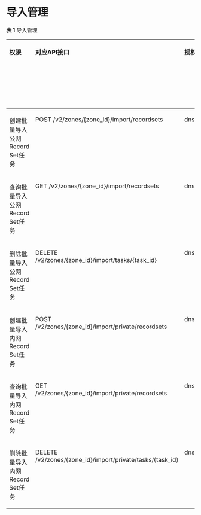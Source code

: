 # 导入管理<a name="dns_api_70006"></a>

**表 1**  导入管理

<a name="table930910161495"></a>
<table><thead align="left"><tr id="row1015517691"><th class="cellrowborder" valign="top" width="14.93%" id="mcps1.2.7.1.1"><p id="p0163172093"><a name="p0163172093"></a><a name="p0163172093"></a>权限</p>
</th>
<th class="cellrowborder" valign="top" width="21.7%" id="mcps1.2.7.1.2"><p id="p18295111810169"><a name="p18295111810169"></a><a name="p18295111810169"></a>对应API接口</p>
</th>
<th class="cellrowborder" valign="top" width="15.770000000000001%" id="mcps1.2.7.1.3"><p id="p15509182516274"><a name="p15509182516274"></a><a name="p15509182516274"></a>授权项（Action）</p>
</th>
<th class="cellrowborder" valign="top" width="19.54%" id="mcps1.2.7.1.4"><p id="p2010295012716"><a name="p2010295012716"></a><a name="p2010295012716"></a>依赖的授权项</p>
</th>
<th class="cellrowborder" valign="top" width="11.790000000000001%" id="mcps1.2.7.1.5"><p id="p1838971541713"><a name="p1838971541713"></a><a name="p1838971541713"></a>IAM项目(Project)</p>
</th>
<th class="cellrowborder" valign="top" width="16.27%" id="mcps1.2.7.1.6"><p id="p475572121720"><a name="p475572121720"></a><a name="p475572121720"></a>企业项目(Enterprise Project)</p>
</th>
</tr>
</thead>
<tbody><tr id="row43311179914"><td class="cellrowborder" valign="top" width="14.93%" headers="mcps1.2.7.1.1 "><p id="p9331017595"><a name="p9331017595"></a><a name="p9331017595"></a>创建批量导入公网Record Set任务</p>
</td>
<td class="cellrowborder" valign="top" width="21.7%" headers="mcps1.2.7.1.2 "><p id="p1929971814169"><a name="p1929971814169"></a><a name="p1929971814169"></a>POST /v2/zones/{zone_id}/import/recordsets</p>
</td>
<td class="cellrowborder" valign="top" width="15.770000000000001%" headers="mcps1.2.7.1.3 "><p id="p95128255278"><a name="p95128255278"></a><a name="p95128255278"></a>dns:publicRecordset:createImport</p>
</td>
<td class="cellrowborder" valign="top" width="19.54%" headers="mcps1.2.7.1.4 "><p id="p121051509271"><a name="p121051509271"></a><a name="p121051509271"></a>-</p>
</td>
<td class="cellrowborder" valign="top" width="11.790000000000001%" headers="mcps1.2.7.1.5 "><p id="p919155419290"><a name="p919155419290"></a><a name="p919155419290"></a>√</p>
</td>
<td class="cellrowborder" valign="top" width="16.27%" headers="mcps1.2.7.1.6 "><p id="p2024085191713"><a name="p2024085191713"></a><a name="p2024085191713"></a>×</p>
</td>
</tr>
<tr id="row2034171713918"><td class="cellrowborder" valign="top" width="14.93%" headers="mcps1.2.7.1.1 "><p id="p73541719912"><a name="p73541719912"></a><a name="p73541719912"></a>查询批量导入公网Record Set任务</p>
</td>
<td class="cellrowborder" valign="top" width="21.7%" headers="mcps1.2.7.1.2 "><p id="p83001718181610"><a name="p83001718181610"></a><a name="p83001718181610"></a>GET /v2/zones/{zone_id}/import/recordsets</p>
</td>
<td class="cellrowborder" valign="top" width="15.770000000000001%" headers="mcps1.2.7.1.3 "><p id="p165121725192717"><a name="p165121725192717"></a><a name="p165121725192717"></a>dns:publicRecordset:getImport</p>
</td>
<td class="cellrowborder" valign="top" width="19.54%" headers="mcps1.2.7.1.4 "><p id="p410545022719"><a name="p410545022719"></a><a name="p410545022719"></a>-</p>
</td>
<td class="cellrowborder" valign="top" width="11.790000000000001%" headers="mcps1.2.7.1.5 "><p id="p1879851013309"><a name="p1879851013309"></a><a name="p1879851013309"></a>√</p>
</td>
<td class="cellrowborder" valign="top" width="16.27%" headers="mcps1.2.7.1.6 "><p id="p8798410173016"><a name="p8798410173016"></a><a name="p8798410173016"></a>×</p>
</td>
</tr>
<tr id="row11354171993"><td class="cellrowborder" valign="top" width="14.93%" headers="mcps1.2.7.1.1 "><p id="p13661720910"><a name="p13661720910"></a><a name="p13661720910"></a>删除批量导入公网Record Set任务</p>
</td>
<td class="cellrowborder" valign="top" width="21.7%" headers="mcps1.2.7.1.2 "><p id="p143001218161614"><a name="p143001218161614"></a><a name="p143001218161614"></a>DELETE /v2/zones/{zone_id}/import/tasks/{task_id}</p>
</td>
<td class="cellrowborder" valign="top" width="15.770000000000001%" headers="mcps1.2.7.1.3 "><p id="p1151219254271"><a name="p1151219254271"></a><a name="p1151219254271"></a>dns:publicRecordset:deleteImport</p>
</td>
<td class="cellrowborder" valign="top" width="19.54%" headers="mcps1.2.7.1.4 "><p id="p51051950172715"><a name="p51051950172715"></a><a name="p51051950172715"></a>-</p>
</td>
<td class="cellrowborder" valign="top" width="11.790000000000001%" headers="mcps1.2.7.1.5 "><p id="p13651194992918"><a name="p13651194992918"></a><a name="p13651194992918"></a>√</p>
</td>
<td class="cellrowborder" valign="top" width="16.27%" headers="mcps1.2.7.1.6 "><p id="p1124095191712"><a name="p1124095191712"></a><a name="p1124095191712"></a>×</p>
</td>
</tr>
<tr id="row837617892"><td class="cellrowborder" valign="top" width="14.93%" headers="mcps1.2.7.1.1 "><p id="p203714177917"><a name="p203714177917"></a><a name="p203714177917"></a>创建批量导入内网Record Set任务</p>
</td>
<td class="cellrowborder" valign="top" width="21.7%" headers="mcps1.2.7.1.2 "><p id="p5300918151613"><a name="p5300918151613"></a><a name="p5300918151613"></a>POST /v2/zones/{zone_id}/import/private/recordsets</p>
</td>
<td class="cellrowborder" valign="top" width="15.770000000000001%" headers="mcps1.2.7.1.3 "><p id="p135125254274"><a name="p135125254274"></a><a name="p135125254274"></a>dns:privateRecordset:createImport</p>
</td>
<td class="cellrowborder" valign="top" width="19.54%" headers="mcps1.2.7.1.4 "><p id="p110515012718"><a name="p110515012718"></a><a name="p110515012718"></a>-</p>
</td>
<td class="cellrowborder" valign="top" width="11.790000000000001%" headers="mcps1.2.7.1.5 "><p id="p1865115490292"><a name="p1865115490292"></a><a name="p1865115490292"></a>√</p>
</td>
<td class="cellrowborder" valign="top" width="16.27%" headers="mcps1.2.7.1.6 "><p id="p2240851175"><a name="p2240851175"></a><a name="p2240851175"></a>×</p>
</td>
</tr>
<tr id="row2038417796"><td class="cellrowborder" valign="top" width="14.93%" headers="mcps1.2.7.1.1 "><p id="p193815173918"><a name="p193815173918"></a><a name="p193815173918"></a>查询批量导入内网Record Set任务</p>
</td>
<td class="cellrowborder" valign="top" width="21.7%" headers="mcps1.2.7.1.2 "><p id="p19301918191613"><a name="p19301918191613"></a><a name="p19301918191613"></a>GET /v2/zones/{zone_id}/import/private/recordsets</p>
</td>
<td class="cellrowborder" valign="top" width="15.770000000000001%" headers="mcps1.2.7.1.3 "><p id="p19512122552713"><a name="p19512122552713"></a><a name="p19512122552713"></a>dns:privateRecordset:getImport</p>
</td>
<td class="cellrowborder" valign="top" width="19.54%" headers="mcps1.2.7.1.4 "><p id="p1610555018274"><a name="p1610555018274"></a><a name="p1610555018274"></a>-</p>
</td>
<td class="cellrowborder" valign="top" width="11.790000000000001%" headers="mcps1.2.7.1.5 "><p id="p19651194920297"><a name="p19651194920297"></a><a name="p19651194920297"></a>√</p>
</td>
<td class="cellrowborder" valign="top" width="16.27%" headers="mcps1.2.7.1.6 "><p id="p192401757178"><a name="p192401757178"></a><a name="p192401757178"></a>×</p>
</td>
</tr>
<tr id="row43851715920"><td class="cellrowborder" valign="top" width="14.93%" headers="mcps1.2.7.1.1 "><p id="p838917398"><a name="p838917398"></a><a name="p838917398"></a>删除批量导入内网Record Set任务</p>
</td>
<td class="cellrowborder" valign="top" width="21.7%" headers="mcps1.2.7.1.2 "><p id="p2030191815169"><a name="p2030191815169"></a><a name="p2030191815169"></a>DELETE /v2/zones/{zone_id}/import/private/tasks/{task_id}</p>
</td>
<td class="cellrowborder" valign="top" width="15.770000000000001%" headers="mcps1.2.7.1.3 "><p id="p1151211254274"><a name="p1151211254274"></a><a name="p1151211254274"></a>dns:privateRecordset:deleteImport</p>
</td>
<td class="cellrowborder" valign="top" width="19.54%" headers="mcps1.2.7.1.4 "><p id="p910565016279"><a name="p910565016279"></a><a name="p910565016279"></a>-</p>
</td>
<td class="cellrowborder" valign="top" width="11.790000000000001%" headers="mcps1.2.7.1.5 "><p id="p365144913295"><a name="p365144913295"></a><a name="p365144913295"></a>√</p>
</td>
<td class="cellrowborder" valign="top" width="16.27%" headers="mcps1.2.7.1.6 "><p id="p1424016541713"><a name="p1424016541713"></a><a name="p1424016541713"></a>×</p>
</td>
</tr>
</tbody>
</table>

